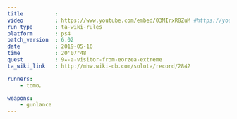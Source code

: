 ```yaml
---
title          :
video          : https://www.youtube.com/embed/03MIrxR8ZuM #https://youtu.be/03MIrxR8ZuM
run_type       : ta-wiki-rules
platform       : ps4
patch_version  : 6.02
date           : 2019-05-16
time           : 20'07"48
quest          : 9★-a-visitor-from-eorzea-extreme
ta_wiki_link   : http://mhw.wiki-db.com/solota/record/2842

runners:
    - tomo。

weapons:
    - gunlance
---
```

